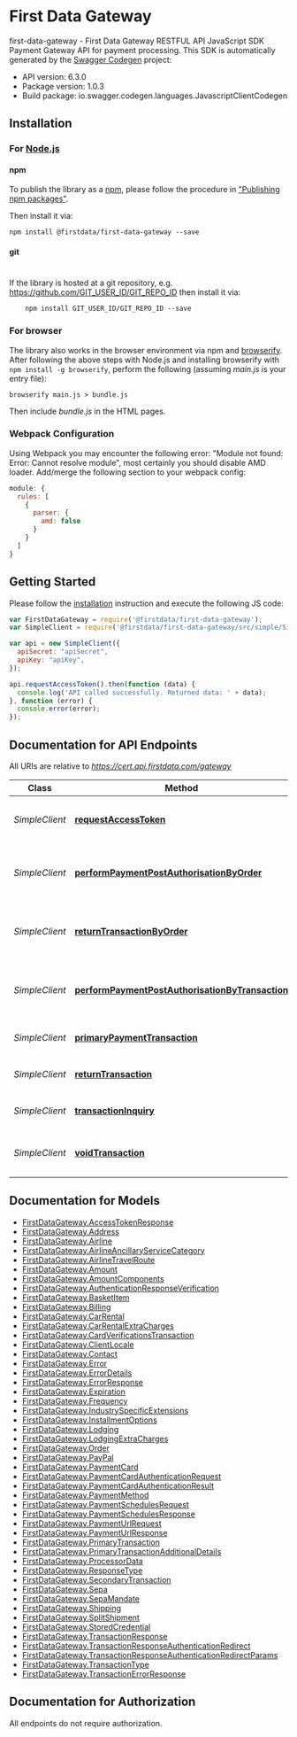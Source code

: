 # First Data Gateway

first-data-gateway - First Data Gateway RESTFUL API JavaScript SDK
Payment Gateway API for payment processing. 
This SDK is automatically generated by the [Swagger Codegen](https://github.com/swagger-api/swagger-codegen) project:

- API version: 6.3.0
- Package version: 1.0.3
- Build package: io.swagger.codegen.languages.JavascriptClientCodegen

## Installation

### For [Node.js](https://nodejs.org/)

#### npm

To publish the library as a [npm](https://www.npmjs.com/),
please follow the procedure in ["Publishing npm packages"](https://docs.npmjs.com/getting-started/publishing-npm-packages).

Then install it via:

```shell
npm install @firstdata/first-data-gateway --save
```

#### git
#
If the library is hosted at a git repository, e.g.
https://github.com/GIT_USER_ID/GIT_REPO_ID
then install it via:

```shell
    npm install GIT_USER_ID/GIT_REPO_ID --save
```

### For browser

The library also works in the browser environment via npm and [browserify](http://browserify.org/). After following
the above steps with Node.js and installing browserify with `npm install -g browserify`,
perform the following (assuming *main.js* is your entry file):

```shell
browserify main.js > bundle.js
```

Then include *bundle.js* in the HTML pages.

### Webpack Configuration

Using Webpack you may encounter the following error: "Module not found: Error:
Cannot resolve module", most certainly you should disable AMD loader. Add/merge
the following section to your webpack config:

```javascript
module: {
  rules: [
    {
      parser: {
        amd: false
      }
    }
  ]
}
```

## Getting Started

Please follow the [installation](#installation) instruction and execute the following JS code:

```javascript
var FirstDataGateway = require('@firstdata/first-data-gateway');
var SimpleClient = require('@firstdata/first-data-gateway/src/simple/SimpleClient');

var api = new SimpleClient({
  apiSecret: "apiSecret",
  apiKey: "apiKey",
});

api.requestAccessToken().then(function (data) {
  console.log('API called successfully. Returned data: ' + data);
}, function (error) {
  console.error(error);
});
```

## Documentation for API Endpoints

All URIs are relative to *https://cert.api.firstdata.com/gateway*

Class | Method | HTTP request | Description
------------ | ------------- | ------------- | -------------
*SimpleClient* | [**requestAccessToken**](docs/SimpleClient.md#requestAccessToken) | **POST** /v1/authentication/access-tokens | Generate an access token for user authentication
*SimpleClient* | [**performPaymentPostAuthorisationByOrder**](docs/SimpleClient.md#performPaymentPostAuthorisationByOrder) | **POST** /v1/orders/{order-id}/postauth | Use this to capture/complete a transaction. Partial postauths are allowed.
*SimpleClient* | [**returnTransactionByOrder**](docs/SimpleClient.md#returnTransactionByOrder) | **POST** /v1/orders/{order-id}/return | Use this to return/refund on the order. Partial returns are allowed.
*SimpleClient* | [**performPaymentPostAuthorisationByTransaction**](docs/SimpleClient.md#performPaymentPostAuthorisationByTransaction) | **POST** /v1/payments/{transaction-id}/postauth | Use this to capture/complete a transaction. Partial postauths are allowed.
*SimpleClient* | [**primaryPaymentTransaction**](docs/SimpleClient.md#primaryPaymentTransaction) | **POST** /v1/payments | Generate a primary transaction
*SimpleClient* | [**returnTransaction**](docs/SimpleClient.md#returnTransaction) | **POST** /v1/payments/{transaction-id}/return | Return/refund a transaction.
*SimpleClient* | [**transactionInquiry**](docs/SimpleClient.md#transactionInquiry) | **GET** /v1/payments/{transaction-id} | Retrieve the state of a transaction
*SimpleClient* | [**voidTransaction**](docs/SimpleClient.md#voidTransaction) | **POST** /v1/payments/{transaction-id}/void | Reverse a previous action on an existing transaction


## Documentation for Models

 - [FirstDataGateway.AccessTokenResponse](docs/AccessTokenResponse.md)
 - [FirstDataGateway.Address](docs/Address.md)
 - [FirstDataGateway.Airline](docs/Airline.md)
 - [FirstDataGateway.AirlineAncillaryServiceCategory](docs/AirlineAncillaryServiceCategory.md)
 - [FirstDataGateway.AirlineTravelRoute](docs/AirlineTravelRoute.md)
 - [FirstDataGateway.Amount](docs/Amount.md)
 - [FirstDataGateway.AmountComponents](docs/AmountComponents.md)
 - [FirstDataGateway.AuthenticationResponseVerification](docs/AuthenticationResponseVerification.md)
 - [FirstDataGateway.BasketItem](docs/BasketItem.md)
 - [FirstDataGateway.Billing](docs/Billing.md)
 - [FirstDataGateway.CarRental](docs/CarRental.md)
 - [FirstDataGateway.CarRentalExtraCharges](docs/CarRentalExtraCharges.md)
 - [FirstDataGateway.CardVerificationsTransaction](docs/CardVerificationsTransaction.md)
 - [FirstDataGateway.ClientLocale](docs/ClientLocale.md)
 - [FirstDataGateway.Contact](docs/Contact.md)
 - [FirstDataGateway.Error](docs/Error.md)
 - [FirstDataGateway.ErrorDetails](docs/ErrorDetails.md)
 - [FirstDataGateway.ErrorResponse](docs/ErrorResponse.md)
 - [FirstDataGateway.Expiration](docs/Expiration.md)
 - [FirstDataGateway.Frequency](docs/Frequency.md)
 - [FirstDataGateway.IndustrySpecificExtensions](docs/IndustrySpecificExtensions.md)
 - [FirstDataGateway.InstallmentOptions](docs/InstallmentOptions.md)
 - [FirstDataGateway.Lodging](docs/Lodging.md)
 - [FirstDataGateway.LodgingExtraCharges](docs/LodgingExtraCharges.md)
 - [FirstDataGateway.Order](docs/Order.md)
 - [FirstDataGateway.PayPal](docs/PayPal.md)
 - [FirstDataGateway.PaymentCard](docs/PaymentCard.md)
 - [FirstDataGateway.PaymentCardAuthenticationRequest](docs/PaymentCardAuthenticationRequest.md)
 - [FirstDataGateway.PaymentCardAuthenticationResult](docs/PaymentCardAuthenticationResult.md)
 - [FirstDataGateway.PaymentMethod](docs/PaymentMethod.md)
 - [FirstDataGateway.PaymentSchedulesRequest](docs/PaymentSchedulesRequest.md)
 - [FirstDataGateway.PaymentSchedulesResponse](docs/PaymentSchedulesResponse.md)
 - [FirstDataGateway.PaymentUrlRequest](docs/PaymentUrlRequest.md)
 - [FirstDataGateway.PaymentUrlResponse](docs/PaymentUrlResponse.md)
 - [FirstDataGateway.PrimaryTransaction](docs/PrimaryTransaction.md)
 - [FirstDataGateway.PrimaryTransactionAdditionalDetails](docs/PrimaryTransactionAdditionalDetails.md)
 - [FirstDataGateway.ProcessorData](docs/ProcessorData.md)
 - [FirstDataGateway.ResponseType](docs/ResponseType.md)
 - [FirstDataGateway.SecondaryTransaction](docs/SecondaryTransaction.md)
 - [FirstDataGateway.Sepa](docs/Sepa.md)
 - [FirstDataGateway.SepaMandate](docs/SepaMandate.md)
 - [FirstDataGateway.Shipping](docs/Shipping.md)
 - [FirstDataGateway.SplitShipment](docs/SplitShipment.md)
 - [FirstDataGateway.StoredCredential](docs/StoredCredential.md)
 - [FirstDataGateway.TransactionResponse](docs/TransactionResponse.md)
 - [FirstDataGateway.TransactionResponseAuthenticationRedirect](docs/TransactionResponseAuthenticationRedirect.md)
 - [FirstDataGateway.TransactionResponseAuthenticationRedirectParams](docs/TransactionResponseAuthenticationRedirectParams.md)
 - [FirstDataGateway.TransactionType](docs/TransactionType.md)
 - [FirstDataGateway.TransactionErrorResponse](docs/TransactionErrorResponse.md)


## Documentation for Authorization

 All endpoints do not require authorization.

